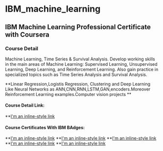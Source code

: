# IBM_machine_learning
## IBM Machine Learning Professional Certificate with Coursera

### Course Detail
Machine Learning, Time Series & Survival Analysis. Develop working skills in the main areas of Machine Learning: Supervised Learning, Unsupervised Learning, Deep Learning, and Reinforcement Learning. Also gain practice in specialized topics such as Time Series Analysis and Survival Analysis.

**Linear Regression,Logistis Regression, Clustering and Deep Learning Like Neural Networks as ANN,CNN,RNN,LSTM,GAN,encoders.Moreover Reinforcement Learning examples.Computer vision projects **


#### Course Detail Link:
**[I'm an inline-style link]([https://www.ibm.com/training/badge/ibm-machine-learning-professional-certificate])

#### Course Certificates With IBM BAdges:

**[I'm an inline-style link]([https://www.coursera.org/account/accomplishments/certificate/2Z89QJ2C84YE])
**[I'm an inline-style link]([https://www.coursera.org/account/accomplishments/certificate/SXR8CN3K55C6])
**[I'm an inline-style link]([https://www.coursera.org/account/accomplishments/certificate/Q5KNJRVT7Z46])
**[I'm an inline-style link]([https://www.coursera.org/account/accomplishments/certificate/J2DZG2RBVSBQ])
**[I'm an inline-style link]([https://www.coursera.org/account/accomplishments/certificate/WAJQQ8AF34UP])

